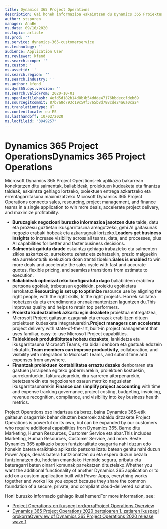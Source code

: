 ```yaml
---
title: Dynamics 365 Project Operations
description: Gai honek informazioa eskaintzen du Dynamics 365 Proiektuaren eragiketak.
author: stsporen
manager: AnnBe
ms.date: 09/16/2020
ms.topic: article
ms.prod: ''
ms.service: dynamics-365-customerservice
ms.technology: ''
audience: Application User
ms.reviewer: kfend
ms.search.scope: ''
ms.custom: ''
ms.assetid: ''
ms.search.region: ''
ms.search.industry: ''
ms.author: kfend
ms.dyn365.ops.version: ''
ms.search.validFrom: 2020-10-01
ms.openlocfilehash: 4efd5d182b14d8b3b54ddde47176bbdeccfdeb69
ms.sourcegitcommit: 87b7a8d793c19c50f3765b8d788cde24a6a0ca24
ms.translationtype: HT
ms.contentlocale: eu-ES
ms.lasthandoff: 10/02/2020
ms.locfileid: "3949257"
---
```

# <a name="dynamics-365-project-operations"></a><span data-ttu-id="7f619-103">Dynamics 365 Project Operations</span><span class="sxs-lookup"><span data-stu-id="7f619-103">Dynamics 365 Project Operations</span></span>

<span data-ttu-id="7f619-104">Microsoft Dynamics 365 Project Operations-ek aplikazio bakarrean konektatzen ditu salmentak, baliabideak, proiektuen kudeaketa eta finantza taldeak, eskaintza gehiago lortzeko, proiektuen entrega azkartzeko eta errentagarritasuna maximizatzeko.</span><span class="sxs-lookup"><span data-stu-id="7f619-104">Microsoft Dynamics 365 Project Operations connects sales, resourcing, project management, and finance teams in a single application to win more deals, accelerate project delivery, and maximize profitability.</span></span>

-   <span data-ttu-id="7f619-105">**Buruzagiek negozioari buruzko informazioa jasotzen dute** talde, datu eta prozesu guztietan ikusgarritasuna areagotzeko, gehi AI gaitasunak negozio erabaki hobeak eta azkarragoak lortzeko.</span><span class="sxs-lookup"><span data-stu-id="7f619-105">**Leaders get business insights** to increase visibility across all teams, data, and processes, plus AI capabilities for better and faster business decisions.</span></span>
-   <span data-ttu-id="7f619-106">**Salmentak gaituta daude** eskaintza gehiago irabazteko eta salmenten zikloa azkartzeko, aurrekontu zehatz eta zehatzekin, prezio malguekin eta aurrekontutik exekuziora doan trantsizioekin.</span><span class="sxs-lookup"><span data-stu-id="7f619-106">**Sales is enabled** to win more deals and accelerate the sales cycle with fast and accurate quotes, flexible pricing, and seamless transitions from estimate to execution.</span></span>
-   <span data-ttu-id="7f619-107">**Baliabideak optimizatzeko konfiguratuta dago** baliabideen erabilera pertsona egokiak, trebetasun egokiekin, proiektu egokietara lerrokatuz.</span><span class="sxs-lookup"><span data-stu-id="7f619-107">**Resourcing is set up to optimize** resource use by aligning the right people, with the right skills, to the right projects.</span></span> <span data-ttu-id="7f619-108">Horrek kalitatea hobetzen du eta errendimendu onenak mantentzen laguntzen du.</span><span class="sxs-lookup"><span data-stu-id="7f619-108">This improves quality and helps to retain top performers.</span></span>
-   <span data-ttu-id="7f619-109">**Proiektu kudeatzaileek azkartu egin dezakete** proiektua entregatzea, Microsoft Project gaitasun ezagunak eta errazak erabiltzen dituen proiektuen kudeaketa integratuarekin.</span><span class="sxs-lookup"><span data-stu-id="7f619-109">**Project managers can accelerate** project delivery with state-of-the-art, built-in project management that uses familiar, easy-to-use Microsoft Project capabilities.</span></span>
-   <span data-ttu-id="7f619-110">**Taldekideek produktibitatea hobetu dezakete**, lankidetza eta ikusgarritasuna Microsoft Teams, eta bidali denbora eta gastuak edozein lekutatik.</span><span class="sxs-lookup"><span data-stu-id="7f619-110">**Team members can improve productivity**, collaboration, and visibility with integration to Microsoft Teams, and submit time and expenses from anywhere.</span></span>
-   <span data-ttu-id="7f619-111">**Finantzak proiektuen kontabilitatea erraztu dezake** denboraren eta gastuen jarraipena egiteko gobernuarekin, proiektuen kostuekin, aurrekontuekin, fakturazioarekin, diru-sarreren aitorpenarekin, betetzearekin eta negozioaren osasun metriko nagusietan ikusgarritasunarekin.</span><span class="sxs-lookup"><span data-stu-id="7f619-111">**Finance can simplify project accounting** with time and expense tracking governance, project costing, budgeting, invoicing, revenue recognition, compliance, and visibility into key business health metrics.</span></span>

<span data-ttu-id="7f619-112">Project Operations oso indartsua da berez, baina Dynamics 365-etik gaitasun osagarriak behar dituzten bezeroek zabaldu ditzakete.</span><span class="sxs-lookup"><span data-stu-id="7f619-112">Project Operations is powerful on its own, but can be expanded by our customers who require additional capabilities from Dynamics 365.</span></span> <span data-ttu-id="7f619-113">Barne ditu Marketing, Human Resources, Customer Service eta abar.</span><span class="sxs-lookup"><span data-stu-id="7f619-113">This includes Marketing, Human Resources, Customer Service, and more.</span></span> <span data-ttu-id="7f619-114">Beste Dynamics 365 aplikazio baten funtzionalitate osagarria nahi duzun edo honekin batera eraikitako aplikazio pertsonalizatu batean gehitu nahi duzun Power Apps, denak batera funtzionatzen du eta espero duzun bezala funtzionatzen du, hodeian emandako irtenbide seguru, pribatu eta bateragarri baten oinarri komunak partekatzen dituztelako.</span><span class="sxs-lookup"><span data-stu-id="7f619-114">Whether you want the additional functionality of another Dynamics 365 application or to add on a custom application built with Power Apps, everything works together and works like you expect because they share the common foundation of a secure, private, and compliant cloud-delivered solution.</span></span>

<span data-ttu-id="7f619-115">Honi buruzko informazio gehiago ikusi hemen:</span><span class="sxs-lookup"><span data-stu-id="7f619-115">For more information, see:</span></span>

- [<span data-ttu-id="7f619-116">Project Operations-en ikuspegi orokorra</span><span class="sxs-lookup"><span data-stu-id="7f619-116">Project Operations Overview</span></span>](https://dynamics.microsoft.com/en-us/project-operations/overview/)
- [<span data-ttu-id="7f619-117">Dynamics 365 Project Operations 2020 bertsioaren 1. zatiaren ikuspegi orokorra</span><span class="sxs-lookup"><span data-stu-id="7f619-117">Overview of Dynamics 365 Project Operations 2020 release wave 1</span></span>](https://docs.microsoft.com/dynamics365-release-plan/2020wave1/dynamics365-project-operations/)

